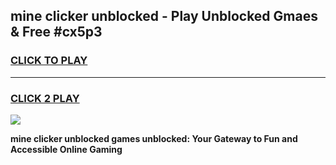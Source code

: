 
## mine clicker unblocked - Play Unblocked Gmaes & Free #cx5p3
<h3>
<a href="https://news.freeplayer.one?title=mine_clicker_unblocked&ref=03M">CLICK TO PLAY</a></h3>
<hr>

<h3>
<a href="https://news.freeplayer.one?title=mine_clicker_unblocked&ref=03M">CLICK 2 PLAY</a>
  
</h3>

<a href="https://news.freeplayer.one?title=mine_clicker_unblocked&ref=03M"><img src="https://clearcache.store/games.png"></a>


**mine clicker unblocked games unblocked: Your Gateway to Fun and Accessible Online Gaming**
